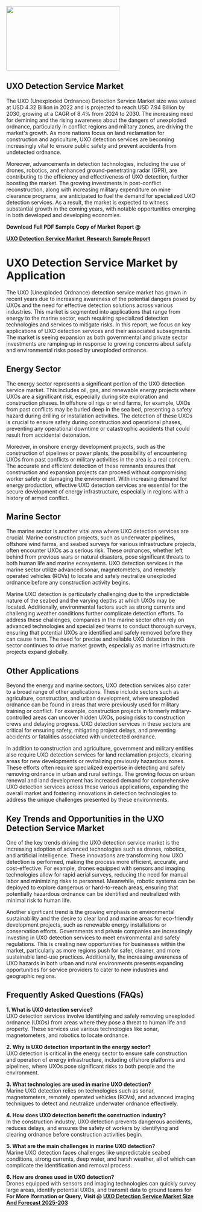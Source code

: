 <p><img class="alignnone size-medium wp-image-20088" src="https://ffe5etoiles.com/wp-content/uploads/2024/12/MST1-300x171.png" alt="" width="300" height="171" /></p><p> <h2>UXO Detection Service Market </h2><p>The UXO (Unexploded Ordnance) Detection Service Market size was valued at USD 4.32 Billion in 2022 and is projected to reach USD 7.94 Billion by 2030, growing at a CAGR of 8.4% from 2024 to 2030. The increasing need for demining and the rising awareness about the dangers of unexploded ordnance, particularly in conflict regions and military zones, are driving the market's growth. As more nations focus on land reclamation for construction and agriculture, UXO detection services are becoming increasingly vital to ensure public safety and prevent accidents from undetected ordnance.</p><p>Moreover, advancements in detection technologies, including the use of drones, robotics, and enhanced ground-penetrating radar (GPR), are contributing to the efficiency and effectiveness of UXO detection, further boosting the market. The growing investments in post-conflict reconstruction, along with increasing military expenditure on mine clearance programs, are anticipated to fuel the demand for specialized UXO detection services. As a result, the market is expected to witness substantial growth in the coming years, with notable opportunities emerging in both developed and developing economies.</p></p><p><strong>Download Full PDF Sample Copy of Market Report @</strong></p><p><strong><a href="https://www.verifiedmarketreports.com/download-sample/?rid=238324&utm_source=Sites-google&utm_medium=265" target="_blank">UXO Detection Service Market &nbsp;Research Sample Report</a></strong></p><p><h1>UXO Detection Service Market by Application</h1> <p>The UXO (Unexploded Ordnance) detection service market has grown in recent years due to increasing awareness of the potential dangers posed by UXOs and the need for effective detection solutions across various industries. This market is segmented into applications that range from energy to the marine sector, each requiring specialized detection technologies and services to mitigate risks. In this report, we focus on key applications of UXO detection services and their associated subsegments. The market is seeing expansion as both governmental and private sector investments are ramping up in response to growing concerns about safety and environmental risks posed by unexploded ordnance.</p> <h2>Energy Sector</h2> <p>The energy sector represents a significant portion of the UXO detection service market. This includes oil, gas, and renewable energy projects where UXOs are a significant risk, especially during site exploration and construction phases. In offshore oil rigs or wind farms, for example, UXOs from past conflicts may be buried deep in the sea bed, presenting a safety hazard during drilling or installation activities. The detection of these UXOs is crucial to ensure safety during construction and operational phases, preventing any operational downtime or catastrophic accidents that could result from accidental detonation.</p> <p>Moreover, in onshore energy development projects, such as the construction of pipelines or power plants, the possibility of encountering UXOs from past conflicts or military activities in the area is a real concern. The accurate and efficient detection of these remnants ensures that construction and expansion projects can proceed without compromising worker safety or damaging the environment. With increasing demand for energy production, effective UXO detection services are essential for the secure development of energy infrastructure, especially in regions with a history of armed conflict.</p> <h2>Marine Sector</h2> <p>The marine sector is another vital area where UXO detection services are crucial. Marine construction projects, such as underwater pipelines, offshore wind farms, and seabed surveys for various infrastructure projects, often encounter UXOs as a serious risk. These ordnances, whether left behind from previous wars or natural disasters, pose significant threats to both human life and marine ecosystems. UXO detection services in the marine sector utilize advanced sonar, magnetometers, and remotely operated vehicles (ROVs) to locate and safely neutralize unexploded ordnance before any construction activity begins.</p> <p>Marine UXO detection is particularly challenging due to the unpredictable nature of the seabed and the varying depths at which UXOs may be located. Additionally, environmental factors such as strong currents and challenging weather conditions further complicate detection efforts. To address these challenges, companies in the marine sector often rely on advanced technologies and specialized teams to conduct thorough surveys, ensuring that potential UXOs are identified and safely removed before they can cause harm. The need for precise and reliable UXO detection in this sector continues to drive market growth, especially as marine infrastructure projects expand globally.</p> <h2>Other Applications</h2> <p>Beyond the energy and marine sectors, UXO detection services also cater to a broad range of other applications. These include sectors such as agriculture, construction, and urban development, where unexploded ordnance can be found in areas that were previously used for military training or conflict. For example, construction projects in formerly military-controlled areas can uncover hidden UXOs, posing risks to construction crews and delaying progress. UXO detection services in these sectors are critical for ensuring safety, mitigating project delays, and preventing accidents or fatalities associated with undetected ordnance.</p> <p>In addition to construction and agriculture, government and military entities also require UXO detection services for land reclamation projects, clearing areas for new developments or revitalizing previously hazardous zones. These efforts often require specialized expertise in detecting and safely removing ordnance in urban and rural settings. The growing focus on urban renewal and land development has increased demand for comprehensive UXO detection services across these various applications, expanding the overall market and fostering innovations in detection technologies to address the unique challenges presented by these environments.</p> <h2>Key Trends and Opportunities in the UXO Detection Service Market</h2> <p>One of the key trends driving the UXO detection service market is the increasing adoption of advanced technologies such as drones, robotics, and artificial intelligence. These innovations are transforming how UXO detection is performed, making the process more efficient, accurate, and cost-effective. For example, drones equipped with sensors and imaging technologies allow for rapid aerial surveys, reducing the need for manual labor and minimizing risks to personnel. Meanwhile, robotic systems can be deployed to explore dangerous or hard-to-reach areas, ensuring that potentially hazardous ordnance can be identified and neutralized with minimal risk to human life.</p> <p>Another significant trend is the growing emphasis on environmental sustainability and the desire to clear land and marine areas for eco-friendly development projects, such as renewable energy installations or conservation efforts. Governments and private companies are increasingly investing in UXO detection services to meet environmental and safety regulations. This is creating new opportunities for businesses within the market, particularly as more regions push for safer, cleaner, and more sustainable land-use practices. Additionally, the increasing awareness of UXO hazards in both urban and rural environments presents expanding opportunities for service providers to cater to new industries and geographic regions.</p> <h2>Frequently Asked Questions (FAQs)</h2> <p><strong>1. What is UXO detection service?</strong><br>UXO detection services involve identifying and safely removing unexploded ordnance (UXOs) from areas where they pose a threat to human life and property. These services use various technologies like sonar, magnetometers, and robotics to locate ordnance.</p> <p><strong>2. Why is UXO detection important in the energy sector?</strong><br>UXO detection is critical in the energy sector to ensure safe construction and operation of energy infrastructure, including offshore platforms and pipelines, where UXOs pose significant risks to both people and the environment.</p> <p><strong>3. What technologies are used in marine UXO detection?</strong><br>Marine UXO detection relies on technologies such as sonar, magnetometers, remotely operated vehicles (ROVs), and advanced imaging techniques to detect and neutralize underwater ordnance effectively.</p> <p><strong>4. How does UXO detection benefit the construction industry?</strong><br>In the construction industry, UXO detection prevents dangerous accidents, reduces delays, and ensures the safety of workers by identifying and clearing ordnance before construction activities begin.</p> <p><strong>5. What are the main challenges in marine UXO detection?</strong><br>Marine UXO detection faces challenges like unpredictable seabed conditions, strong currents, deep water, and harsh weather, all of which can complicate the identification and removal process.</p> <p><strong>6. How are drones used in UXO detection?</strong><br>Drones equipped with sensors and imaging technologies can quickly survey large areas, identify potential UXOs, and transmit data to ground teams for<strong><br />For More Iformation or Query, Visit @ <a href="https://www.verifiedmarketreports.com/product/uxo-detection-service-market/" target="_blank">UXO Detection Service Market Size And Forecast 2025-203</a></strong></p>
